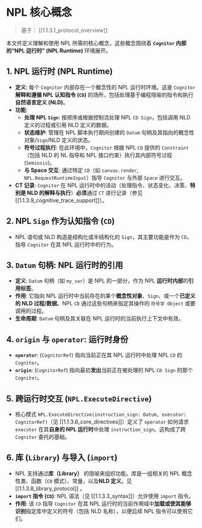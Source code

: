 # NPL 核心概念

> 基于： [[1.1.3.1_protocol_overview]]

本文件定义理解和使用 NPL 所需的核心概念，这些概念围绕着 **`Cognitor` 内部的“NPL 运行时” (NPL Runtime)** 环境展开。

## 1. NPL 运行时 (NPL Runtime)

* **定义**: 每个 `Cognitor` 内部存在一个概念性的 NPL 运行时环境。这是 `Cognitor` **解释和遵循 NPL 认知指令 (`CD`)** 的场所，包括处理基于编程隐喻的指令和执行**自然语言定义 (NLD)**。
* **功能**:
    * **处理 NPL `Sign`**: 按顺序或根据控制流处理 NPL `CD Sign`，包括调用 NLD 定义的过程或引用 NLD 定义的数据。
    * **状态维护**: 管理在 NPL 脚本执行期间创建的 `Datum` 句柄及其指向的概念性对象/`Sign`/NLD 定义的状态。
    * **符号过程执行**: 在此环境中，`Cognitor` 根据 NPL `CD` 提供的 `Constraint`（包括 NLD 的 NL 指导和 NPL 接口约束）执行其内部符号过程 (`Semiosis`)。
    * **与 Space 交互**: 通过特定 `CD`（如 `canvas.render`, `NPL.RequestRuntimeInput`）指导 `Cognitor` 与外部 `Space` 进行交互。
* **CT 记录**: `Cognitor` 在 NPL 运行时中的活动（处理指令、状态变化、决策、**特别是 NLD 的解释与执行**）**必须**通过 `CT` 进行记录（参见 [[1.1.3.9_cognitive_trace_support]]）。

## 2. NPL `Sign` 作为认知指令 (`CD`)

* NPL 语句或 NLD 构造是结构化或半结构化的 `Sign`，其主要功能是作为 `CD`，指导 `Cognitor` 在其 NPL 运行时中的行为。

## 3. `Datum` 句柄: NPL 运行时的引用

* **定义**: `Datum` 句柄（如 `my_var`）是 NPL 的一部分，作为 NPL **运行时内部**的**引用标签**。
* **作用**: 它指向 NPL 运行时中当前存在的某个**概念性对象**、`Sign`、或一个**已定义的 NLD 过程/数据**。NPL `CD` 通过这些句柄来指定其操作的 `符号学 Object` 或要调用的过程。
* **生命周期**: `Datum` 句柄及其关联在 NPL 运行时的当前执行上下文中有效。

## 4. `origin` 与 `operator`: 运行时身份

* **`operator`**: (`CognitorRef`) 指向当前正在其 NPL 运行时中处理 NPL `CD` 的 `Cognitor`。
* **`origin`**: (`CognitorRef`) 指向最初**发出**当前正在被处理的 NPL `CD Sign` 的那个 `Cognitor`。

## 5. 跨运行时交互 (`NPL.ExecuteDirective`)

* 核心模式 `NPL.ExecuteDirective(instruction_sign: Datum, executor: CognitorRef)`（见 [[1.1.3.6_core_directives]]）定义了 `operator` 如何请求 `executor` 在其**自身的 NPL 运行时**中处理 `instruction_sign`。这构成了跨 `Cognitor` 委托的基础。

## 6. 库 (`Library`) 与导入 (`import`)

* NPL 支持通过**库（Library）** 的隐喻来组织功能。库是一组相关的 NPL 概念性类、函数（`CD` 模式）、常量，以及**NLD 定义**。见 [[1.1.3.8_library_protocol]] 。
* **`import` 指令 (`CD`)**: NPL 语法（见 [[1.1.3.3_syntax]]）允许使用 `import` 指令。
* **作用**: 该 `CD` 指导 `Cognitor` 在其 NPL 运行时的当前作用域中**加载或使其能够识别**指定库中定义的符号（包括 NLD 名称），以便后续 NPL 指令可以使用它们。
